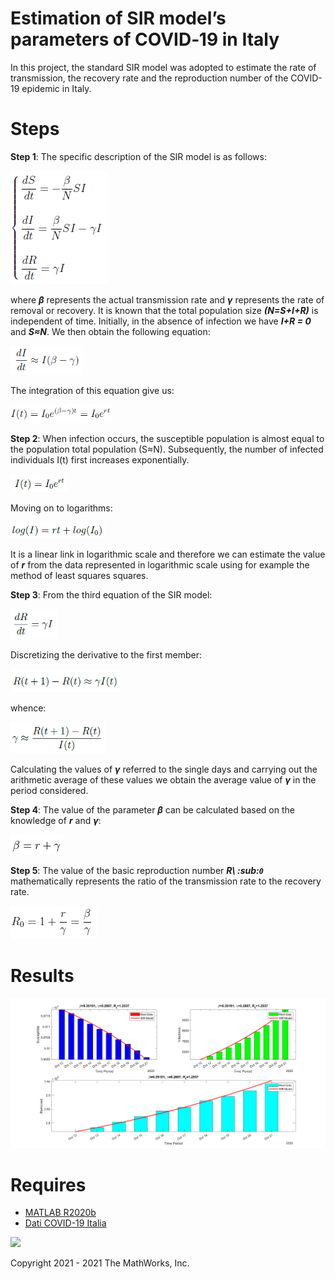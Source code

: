 # Estimation of SIR model’s parameters of COVID‑19 in Italy
In this project, the standard SIR model was adopted to estimate the rate of transmission, the recovery rate and the reproduction number of the COVID-19 epidemic in Italy.

# Steps
**Step 1**:
The specific description of the SIR model is as follows:

![SIR model](/images/sir.png)

where ***β*** represents the actual transmission rate and ***γ*** represents the rate of removal or recovery. It is known that the total population size ***(N=S+I+R)*** is independent of time. Initially, in the absence of infection we have ***I+R = 0*** and ***S≈N***. We then obtain the following equation:

![eq1](/images/eq1.png)

The integration of this equation give us:

![eq2](/images/eq2.png)

**Step 2**:
When infection occurs, the susceptible population is almost equal to the population total population (S≈N). Subsequently, the number of infected individuals I(t) first increases exponentially.

![eq3](/images/eq3.png)

Moving on to logarithms:

![eq4](/images/eq4.png)

It is a linear link in logarithmic scale and therefore we can estimate the value of ***r*** from the data represented in logarithmic scale using for example the method of least squares squares.

**Step 3**:
From the third equation of the SIR model:

![eq5](/images/eq5.png)

Discretizing the derivative to the first member:

![eq6](/images/eq6.png)

whence:

![eq7](/images/eq7.png)

Calculating the values of ***γ*** referred to the single days and carrying out the arithmetic average of these values we obtain the average value of ***γ*** in the period considered.

**Step 4**:
The value of the parameter ***β*** can be calculated based on the knowledge of ***r*** and ***γ***:

![eq8](/images/eq8.png)

**Step 5**:
The value of the basic reproduction number ***R\ :sub:`0`*** mathematically represents the ratio of the transmission rate to the recovery rate.

![eq9](/images/eq9.png)

# Results

![plot](/images/plot.png)

# Requires
- [MATLAB R2020b](https://www.mathworks.com/products/matlab.html)
- [Dati COVID-19 Italia](https://github.com/pcm-dpc/COVID-19)

[![](https://www.mathworks.com/matlabcentral/images/matlab-file-exchange.svg)](#)


Copyright 2021 - 2021 The MathWorks, Inc.
